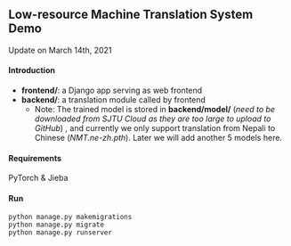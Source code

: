 ## Low-resource Machine Translation System Demo
Update on March 14th, 2021
#### Introduction
* **frontend/**:  a Django app serving as web frontend
* **backend/**:  a translation module called by frontend	
	* Note:  The trained model is stored in **backend/model/**  (*need to be downloaded from SJTU Cloud as they are too large to upload to GitHub*) , and currently we only support translation from Nepali to Chinese (*NMT.ne-zh.pth*). Later we will add another 5 models here.
#### Requirements
PyTorch &  Jieba
#### Run

```shell
python manage.py makemigrations
python manage.py migrate
python manage.py runserver
```


